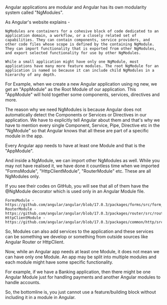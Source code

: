 Angular applications are modular and Angular has its own modularity system called "NgModules".

As Angular's website explains -

    NgModules are containers for a cohesive block of code dedicated to an application domain, a workflow, or a closely related set of capabilities. They can contain components, service providers, and other code files whose scope is defined by the containing NgModule. They can import functionality that is exported from other NgModules, and export selected functionality for use by other NgModules.

    While a small application might have only one NgModule, most applications have many more feature modules. The root NgModule for an application is named so because it can include child NgModules in a hierarchy of any depth.

For Example, when we create a new Angular application using ng new, we get an "AppModule" as the Root Module of our application. This "AppModule" will hold together some components, services, directives and more.

The reason why we need NgModules is because Angular does not automatically detect the Components or Services or Directives in our application. We have to explicitly tell Angular about them and that's why we have to mention every single Component, Service, Pipe, Directive etc in the "NgModule" so that Angular knows that all these are part of a specific module in the app.

Every Angular app needs to have at least one Module and that is the "AppModule".

And inside a NgModule, we can import other NgModules as well. While you may not have realised it, we have done it countless time when we imported "FormsModule", "HttpClientModule", "RouterModule" etc. These are all NgModules only.

If you see their codes on GitHub, you will see that all of them have the @NgModule decorator which is used only in an Angular Module file.

    FormsModule - https://github.com/angular/angular/blob/17.0.3/packages/forms/src/form_providers.ts
    RouterModule - https://github.com/angular/angular/blob/17.0.3/packages/router/src/router_module.ts
    HttpClientModule - https://github.com/angular/angular/blob/17.0.3/packages/common/http/src/module.ts

So, Modules can also add services to the application and these services can be something we develop or something from outside sources like Angular Router or HttpClient.

Now, while an Angular app needs at least one Module, it does not mean we can have only one Module. An app may be split into multiple modules and each module might have some specific functionality.

For example, if we have a Banking application, then there might be one Angular Module just for handling payments and another Angular modules to handle accounts.

So, the bottomline is, you just cannot use a feature/building block without including it in a module in Angular.
